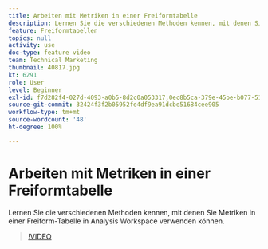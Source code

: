 ```yaml
---
title: Arbeiten mit Metriken in einer Freiformtabelle
description: Lernen Sie die verschiedenen Methoden kennen, mit denen Sie Metriken in einer Freiform-Tabelle in Analysis Workspace verwenden können.
feature: Freiformtabellen
topics: null
activity: use
doc-type: feature video
team: Technical Marketing
thumbnail: 40817.jpg
kt: 6291
role: User
level: Beginner
exl-id: f7d282f4-027d-4093-a0b5-8d2c0a053317,0ec8b5ca-379e-45be-b077-514af318f42a,0ec8b5ca-379e-45be-b077-514af318f42a,f7d282f4-027d-4093-a0b5-8d2c0a053317
source-git-commit: 32424f3f2b05952fe4df9ea91dcbe51684cee905
workflow-type: tm+mt
source-wordcount: '48'
ht-degree: 100%

---
```


# Arbeiten mit Metriken in einer Freiformtabelle

Lernen Sie die verschiedenen Methoden kennen, mit denen Sie Metriken in einer Freiform-Tabelle in Analysis Workspace verwenden können.

>[!VIDEO](https://video.tv.adobe.com/v/40817/?quality=12&learn=on)
